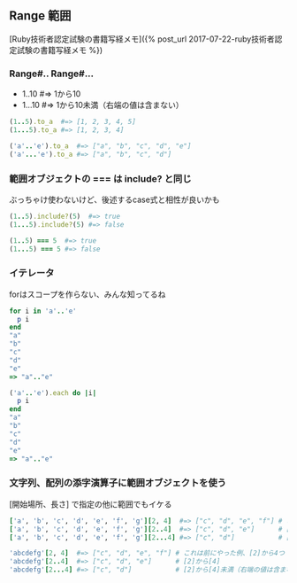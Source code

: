 ## Range 範囲

[Ruby技術者認定試験の書籍写経メモ]({% post_url 2017-07-22-ruby技術者認定試験の書籍写経メモ %})

### Range#.. Range#...

- 1..10  #=> 1から10
- 1...10 #=> 1から10未満（右端の値は含まない）

```ruby
(1..5).to_a  #=> [1, 2, 3, 4, 5]
(1...5).to_a #=> [1, 2, 3, 4]

('a'..'e').to_a  #=> ["a", "b", "c", "d", "e"]
('a'...'e').to_a #=> ["a", "b", "c", "d"]
```

### 範囲オブジェクトの === は include? と同じ

ぶっちゃけ使わないけど、後述するcase式と相性が良いかも

```ruby
(1..5).include?(5)  #=> true
(1...5).include?(5) #=> false

(1..5) === 5  #=> true
(1...5) === 5 #=> false
```

### イテレータ

forはスコープを作らない、みんな知ってるね

```ruby
for i in 'a'..'e'
  p i
end
"a"
"b"
"c"
"d"
"e"
=> "a".."e"
```

```ruby
('a'..'e').each do |i|
  p i
end
"a"
"b"
"c"
"d"
"e"
=> "a".."e"
```

### 文字列、配列の添字演算子に範囲オブジェクトを使う

[開始場所、長さ] で指定の他に範囲でもイケる

```ruby
['a', 'b', 'c', 'd', 'e', 'f', 'g'][2, 4]  #=> ["c", "d", "e", "f"] # これは前にやった例、[2]から4つ
['a', 'b', 'c', 'd', 'e', 'f', 'g'][2..4]  #=> ["c", "d", "e"]      # [2]から[4]
['a', 'b', 'c', 'd', 'e', 'f', 'g'][2...4] #=> ["c", "d"]           # [2]から[4]未満（右端の値は含まない）
```

```ruby
'abcdefg'[2, 4]  #=> ["c", "d", "e", "f"] # これは前にやった例、[2]から4つ
'abcdefg'[2..4]  #=> ["c", "d", "e"]      # [2]から[4]
'abcdefg'[2...4] #=> ["c", "d"]           # [2]から[4]未満（右端の値は含まない）
```

